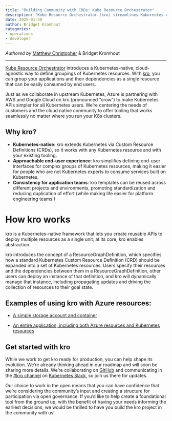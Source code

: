 ```yaml
---
title: "Building Community with CRDs: Kube Resource Orchestrator"
description: "Kube Resource Orchestrator (kro) streamlines Kubernetes complexity."
date: 2025-01-30
author: Bridget Kromhout
categories: 
- operations
- developer
---
```


_Authored by_ [Matthew Christopher](https://github.com/matthchr) & Bridget Kromhout

<hr>

[Kube Resource Orchestrator](https://kro.run/) introduces a Kubernetes-native, cloud-agnostic way to define groupings of Kubernetes resources. With [kro](https://github.com/kro-run/kro), you can group your applications and their dependencies as a single resource that can be easily consumed by end users.

Just as we collaborate in upstream Kubernetes, Azure is partnering with AWS and Google Cloud on kro (pronounced “crow”) to make Kubernetes APIs simpler for all Kubernetes users. We’re centering the needs of customers and the cloud native community to offer tooling that works seamlessly no matter where you run your K8s clusters.

## Why kro?

* **Kubernetes-native**: kro extends Kubernetes via Custom Resource Definitions (CRDs), so it works with any Kubernetes resource and with your existing tooling.
* **Approachable end-user experience**: kro simplifies defining end-user interfaces for complex groups of Kubernetes resources, making it easier for people who are not Kubernetes experts to consume services built on Kubernetes.
* **Consistency for application teams**: kro templates can be reused across different projects and environments, promoting standardization and reducing duplication of effort (while making life easier for platform engineering teams!)

# How kro works

kro is a Kubernetes-native framework that lets you create reusable APIs to deploy multiple resources as a single unit; at its core, kro enables abstraction.

kro introduces the concept of a ResourceGraphDefinition, which specifies how a standard Kubernetes Custom Resource Definition (CRD) should be expanded into a set of Kubernetes resources. Users specify their resources and the dependencies between them in a ResourceGraphDefinition, other users can deploy an instance of that definition, and kro will dynamically manage that instance, including propagating updates and driving the collection of resources to their goal state.


## Examples of using kro with Azure resources:

* [A simple storage account and container](https://github.com/kro-run/kro/tree/main/examples/azure/storage-container)

* [An entire application, including both Azure resources and Kubernetes resources](https://github.com/kro-run/kro/tree/main/examples/azure/todo-app)


## Get started with kro

While we work to get kro ready for production, you can help shape its evolution. We’re already thinking ahead in our roadmap and will soon be sharing more details. We’re collaborating on [GitHub](https://github.com/kro-run/kro) and communicating in the [#kro channel](https://kubernetes.slack.com/archives/C081TMY9D6Y) on [Kubernetes Slack](https://communityinviter.com/apps/kubernetes/community), so join us there for updates.

Our choice to work in the open means that you can have confidence that we’re considering the community’s input and creating a structure for participation via open governance. If you’d like to help create a foundational tool from the ground up, with the benefit of having your needs informing the earliest decisions, we would be thrilled to have you build the kro project in the community with us!

